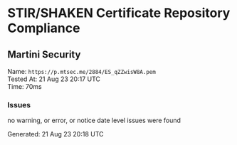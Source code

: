 # STIR/SHAKEN Certificate Repository Compliance

## Martini Security

Name: `https://p.mtsec.me/2884/ES_qZZwisW8A.pem`\
Tested At: 21 Aug 23 20:17 UTC\
Time: 70ms

### Issues

no warning, or error, or notice date level issues were found

Generated: 21 Aug 23 20:18 UTC